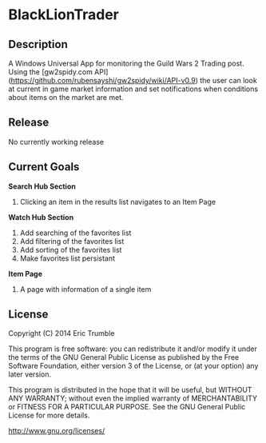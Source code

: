 BlackLionTrader
===============

Description
-----------
A Windows Universal App for monitoring the Guild Wars 2 Trading post. Using the [gw2spidy.com API] (https://github.com/rubensayshi/gw2spidy/wiki/API-v0.9) the
user can look at current in game market information and set notifications when conditions about items
on the market are met.

Release
-------
No currently working release 

Current Goals
-------------
__Search Hub Section__

1. Clicking an item in the results list navigates to an Item Page

__Watch Hub Section__

1. Add searching of the favorites list
2. Add filtering of the favorites list
3. Add sorting of the favorites list
4. Make favorites list persistant

__Item Page__

1. A page with information of a single item


License
-------
Copyright (C) 2014  Eric Trumble

This program is free software: you can redistribute it and/or modify
it under the terms of the GNU General Public License as published by
the Free Software Foundation, either version 3 of the License, or
(at your option) any later version.

This program is distributed in the hope that it will be useful,
but WITHOUT ANY WARRANTY; without even the implied warranty of
MERCHANTABILITY or FITNESS FOR A PARTICULAR PURPOSE.  See the
GNU General Public License for more details.

http://www.gnu.org/licenses/
